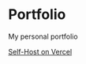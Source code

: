 # Portfolio
 My personal portfolio


 <a href="https://portfolio-3i2fl804f-xdukehd.vercel.app/" target="_blank" rel="noopener noreferrer">Self-Host on Vercel</a>
